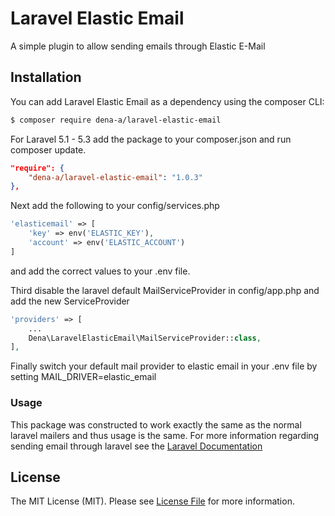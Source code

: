 # Laravel Elastic Email
A simple plugin to allow sending emails through Elastic E-Mail

## Installation

You can add Laravel Elastic Email as a dependency using the composer CLI:

```bash
$ composer require dena-a/laravel-elastic-email
```

For Laravel 5.1 - 5.3 add the package to your composer.json and run composer update.

```json
"require": {
	"dena-a/laravel-elastic-email": "1.0.3"
},
```

Next add the following to your config/services.php
```php
'elasticemail' => [
	'key' => env('ELASTIC_KEY'),
	'account' => env('ELASTIC_ACCOUNT')
]
```
and add the correct values to your .env file.

Third disable the laravel default MailServiceProvider in config/app.php and add the new ServiceProvider
```php
'providers' => [
    ...
    Dena\LaravelElasticEmail\MailServiceProvider::class,
],
```

Finally switch your default mail provider to elastic email in your .env file by setting MAIL_DRIVER=elastic_email

### Usage ###

This package was constructed to work exactly the same as the normal laravel mailers and thus usage is the same.
For more information regarding sending email through laravel see the [Laravel Documentation](https://laravel.com/docs/master/mail)

## License

The MIT License (MIT). Please see [License File](LICENSE.md) for more information.
